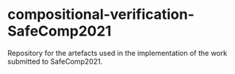 # compositional-verification-SafeComp2021
Repository for the artefacts used in the implementation of the work submitted to SafeComp2021.
